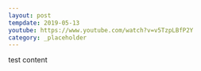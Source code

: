 ```yaml
---
layout: post
tempdate: 2019-05-13
youtube: https://www.youtube.com/watch?v=v5TzpLBfP2Y
category: _placeholder
---
```

test content